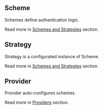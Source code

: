 ## Scheme

Schemes define authentication logic.

Read more in [Schemes and Strategies](./guide/scheme.html) section.

## Strategy

Strategy is a configurated instance of Scheme.

Read more in [Schemes and Strategies](./schemes/README.md) section.

## Provider

Provider auto-configures schemes.

Read more in [Providers](./guide/provider.html) section.
